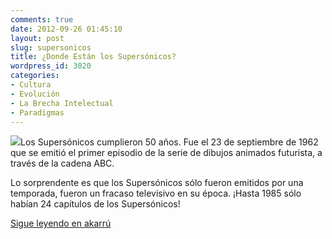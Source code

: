 ```yaml
---
comments: true
date: 2012-09-26 01:45:10
layout: post
slug: supersonicos
title: ¿Donde Están los Supersónicos?
wordpress_id: 3020
categories:
- Cultura
- Evolución
- La Brecha Intelectual
- Paradigmas
---
```


[![](http://www.lnds.net/blog/wp-content/uploads/2012/09/los-supersonicos1-300x207.jpg)](http://www.lnds.net/blog/wp-content/uploads/2012/09/los-supersonicos1.jpg)Los Supersónicos cumplieron 50 años. Fue el 23 de septiembre de 1962 que se emitió el primer episodio de la serie de dibujos animados futurista, a través de la cadena ABC.

Lo sorprendente es que los Supersónicos sólo fueron emitidos por una temporada, fueron un fracaso televisivo en su época. ¡Hasta 1985 sólo habían 24 capítulos de los Supersónicos!

[Sigue leyendo en akarrú](http://www.akarru.org/blog/2012/09/donde-estan-los-supersonicos/)

